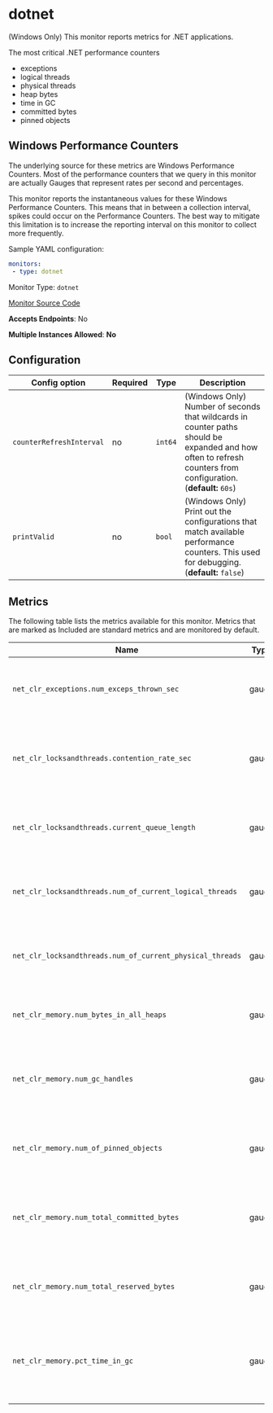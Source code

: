 <!--- GENERATED BY gomplate from scripts/docs/monitor-page.md.tmpl --->

# dotnet

(Windows Only) This monitor reports metrics for .NET applications.

The most critical .NET performance counters
* exceptions
* logical threads
* physical threads
* heap bytes
* time in GC
* committed bytes
* pinned objects

## Windows Performance Counters
The underlying source for these metrics are Windows Performance Counters.
Most of the performance counters that we query in this monitor are actually Gauges
that represent rates per second and percentages.

This monitor reports the instantaneous values for these Windows Performance Counters.
This means that in between a collection interval, spikes could occur on the
Performance Counters.  The best way to mitigate this limitation is to increase
the reporting interval on this monitor to collect more frequently.

Sample YAML configuration:

```yaml
monitors:
 - type: dotnet
```


Monitor Type: `dotnet`

[Monitor Source Code](https://github.com/signalfx/signalfx-agent/tree/master/internal/monitors/dotnet)

**Accepts Endpoints**: No

**Multiple Instances Allowed**: **No**

## Configuration

| Config option | Required | Type | Description |
| --- | --- | --- | --- |
| `counterRefreshInterval` | no | `int64` | (Windows Only) Number of seconds that wildcards in counter paths should be expanded and how often to refresh counters from configuration. (**default:** `60s`) |
| `printValid` | no | `bool` | (Windows Only) Print out the configurations that match available performance counters.  This used for debugging. (**default:** `false`) |




## Metrics

The following table lists the metrics available for this monitor. Metrics that are marked as Included are standard metrics and are monitored by default.

| Name | Type | Included | Description |
| ---  | ---  | ---    | ---         |
| `net_clr_exceptions.num_exceps_thrown_sec` | gauge |  | The number of exceptions thrown by .NET applications. |
| `net_clr_locksandthreads.contention_rate_sec` | gauge |  | The rate of thread of thread contention per second for .NET applications. |
| `net_clr_locksandthreads.current_queue_length` | gauge |  | The current thread queue length for .NET applications. |
| `net_clr_locksandthreads.num_of_current_logical_threads` | gauge |  | The number of current logical threads for .NET applications. |
| `net_clr_locksandthreads.num_of_current_physical_threads` | gauge |  | The number of current physical threads for .NET applications. |
| `net_clr_memory.num_bytes_in_all_heaps` | gauge |  | The number of bytes in all heaps for .NET applications. |
| `net_clr_memory.num_gc_handles` | gauge |  | The number of garbage collection handles held by .NET applications. |
| `net_clr_memory.num_of_pinned_objects` | gauge |  | The number of objects pinned in memory by .NET applications. |
| `net_clr_memory.num_total_committed_bytes` | gauge |  | The total number of bytes committed to memory by .NET applications. |
| `net_clr_memory.num_total_reserved_bytes` | gauge |  | The total number of bytes reserved by .NET applications. |
| `net_clr_memory.pct_time_in_gc` | gauge |  | The percentage of time spent garbage collecting by .NET applications. |





